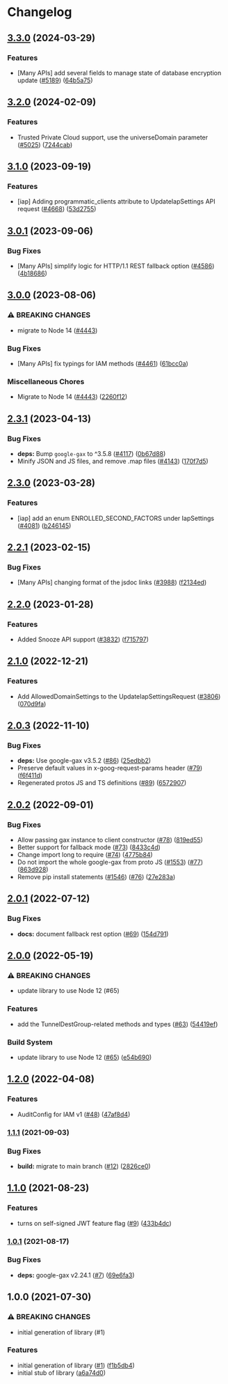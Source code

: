 # Changelog

## [3.3.0](https://github.com/googleapis/google-cloud-node/compare/iap-v3.2.0...iap-v3.3.0) (2024-03-29)


### Features

* [Many APIs] add several fields to manage state of database encryption update ([#5189](https://github.com/googleapis/google-cloud-node/issues/5189)) ([64b5a75](https://github.com/googleapis/google-cloud-node/commit/64b5a759caa979837199086c2d546a565ad2b3b1))

## [3.2.0](https://github.com/googleapis/google-cloud-node/compare/iap-v3.1.0...iap-v3.2.0) (2024-02-09)


### Features

* Trusted Private Cloud support, use the universeDomain parameter  ([#5025](https://github.com/googleapis/google-cloud-node/issues/5025)) ([7244cab](https://github.com/googleapis/google-cloud-node/commit/7244cab107973bef57c5ea84ae77c51718126822))

## [3.1.0](https://github.com/googleapis/google-cloud-node/compare/iap-v3.0.1...iap-v3.1.0) (2023-09-19)


### Features

* [iap] Adding programmatic_clients attribute to UpdateIapSettings API request ([#4668](https://github.com/googleapis/google-cloud-node/issues/4668)) ([53d2755](https://github.com/googleapis/google-cloud-node/commit/53d275509ced91ba753e7e66ac9c86ef264d82b6))

## [3.0.1](https://github.com/googleapis/google-cloud-node/compare/iap-v3.0.0...iap-v3.0.1) (2023-09-06)


### Bug Fixes

* [Many APIs] simplify logic for HTTP/1.1 REST fallback option ([#4586](https://github.com/googleapis/google-cloud-node/issues/4586)) ([4b18686](https://github.com/googleapis/google-cloud-node/commit/4b186867323b8b15469bf5e1cb890bf703b531b3))

## [3.0.0](https://github.com/googleapis/google-cloud-node/compare/iap-v2.3.1...iap-v3.0.0) (2023-08-06)


### ⚠ BREAKING CHANGES

* migrate to Node 14 ([#4443](https://github.com/googleapis/google-cloud-node/issues/4443))

### Bug Fixes

* [Many APIs] fix typings for IAM methods ([#4461](https://github.com/googleapis/google-cloud-node/issues/4461)) ([61bcc0a](https://github.com/googleapis/google-cloud-node/commit/61bcc0a89c70cf1037299eecd72aef9c98c2e666))


### Miscellaneous Chores

* Migrate to Node 14 ([#4443](https://github.com/googleapis/google-cloud-node/issues/4443)) ([2260f12](https://github.com/googleapis/google-cloud-node/commit/2260f12543d171bda95345e53475f5f0fdc45770))

## [2.3.1](https://github.com/googleapis/google-cloud-node/compare/iap-v2.3.0...iap-v2.3.1) (2023-04-13)


### Bug Fixes

* **deps:** Bump `google-gax` to ^3.5.8 ([#4117](https://github.com/googleapis/google-cloud-node/issues/4117)) ([0b67d88](https://github.com/googleapis/google-cloud-node/commit/0b67d883963643ce1b4f6d2ccd3e8d37adf6e029))
* Minify JSON and JS files, and remove .map files ([#4143](https://github.com/googleapis/google-cloud-node/issues/4143)) ([170f7d5](https://github.com/googleapis/google-cloud-node/commit/170f7d57b8fd344d182a8e758867b8124722eebc))

## [2.3.0](https://github.com/googleapis/google-cloud-node/compare/iap-v2.2.1...iap-v2.3.0) (2023-03-28)


### Features

* [iap] add an enum ENROLLED_SECOND_FACTORS under IapSettings ([#4081](https://github.com/googleapis/google-cloud-node/issues/4081)) ([b246145](https://github.com/googleapis/google-cloud-node/commit/b246145a5c4bb18b0fa605460077c314134f6b37))

## [2.2.1](https://github.com/googleapis/google-cloud-node/compare/iap-v2.2.0...iap-v2.2.1) (2023-02-15)


### Bug Fixes

* [Many APIs] changing format of the jsdoc links ([#3988](https://github.com/googleapis/google-cloud-node/issues/3988)) ([f2134ed](https://github.com/googleapis/google-cloud-node/commit/f2134ed5f166a3bb7dd0bed556700f0b0fd9756a))

## [2.2.0](https://github.com/googleapis/google-cloud-node/compare/iap-v2.1.0...iap-v2.2.0) (2023-01-28)


### Features

* Added Snooze API support ([#3832](https://github.com/googleapis/google-cloud-node/issues/3832)) ([f715797](https://github.com/googleapis/google-cloud-node/commit/f715797a46cdd2bf4dffc1a82378986941fd6d79))

## [2.1.0](https://github.com/googleapis/google-cloud-node/compare/iap-v2.0.3...iap-v2.1.0) (2022-12-21)


### Features

* Add AllowedDomainSettings to the UpdateIapSettingsRequest ([#3806](https://github.com/googleapis/google-cloud-node/issues/3806)) ([070d9fa](https://github.com/googleapis/google-cloud-node/commit/070d9fac00eaac49b720bc28e16e36f788d1149d))

## [2.0.3](https://github.com/googleapis/nodejs-iap/compare/v2.0.2...v2.0.3) (2022-11-10)


### Bug Fixes

* **deps:** Use google-gax v3.5.2 ([#86](https://github.com/googleapis/nodejs-iap/issues/86)) ([25edbb2](https://github.com/googleapis/nodejs-iap/commit/25edbb2d3a145365115f2f5ce185ba2fb33b9dc5))
* Preserve default values in x-goog-request-params header ([#79](https://github.com/googleapis/nodejs-iap/issues/79)) ([f6f411d](https://github.com/googleapis/nodejs-iap/commit/f6f411d90318256d13736eeb42c3ada08b9fe79a))
* Regenerated protos JS and TS definitions ([#89](https://github.com/googleapis/nodejs-iap/issues/89)) ([6572907](https://github.com/googleapis/nodejs-iap/commit/6572907ee249cb4081cd3312cb430839ca68a1de))

## [2.0.2](https://github.com/googleapis/nodejs-iap/compare/v2.0.1...v2.0.2) (2022-09-01)


### Bug Fixes

* Allow passing gax instance to client constructor ([#78](https://github.com/googleapis/nodejs-iap/issues/78)) ([819ed55](https://github.com/googleapis/nodejs-iap/commit/819ed550836f5fac12a7488227e04610cfab72f7))
* Better support for fallback mode ([#73](https://github.com/googleapis/nodejs-iap/issues/73)) ([8433c4d](https://github.com/googleapis/nodejs-iap/commit/8433c4d3c21da8ee88b49feaadb286a299b72cb5))
* Change import long to require ([#74](https://github.com/googleapis/nodejs-iap/issues/74)) ([4775b84](https://github.com/googleapis/nodejs-iap/commit/4775b8416d62feb49d448eebf1d186f6e49f4ef9))
* Do not import the whole google-gax from proto JS ([#1553](https://github.com/googleapis/nodejs-iap/issues/1553)) ([#77](https://github.com/googleapis/nodejs-iap/issues/77)) ([863d928](https://github.com/googleapis/nodejs-iap/commit/863d92823a1efc459b1b851984687acc21da3ffc))
* Remove pip install statements ([#1546](https://github.com/googleapis/nodejs-iap/issues/1546)) ([#76](https://github.com/googleapis/nodejs-iap/issues/76)) ([27e283a](https://github.com/googleapis/nodejs-iap/commit/27e283a01ac720112b307dc149492012ebccce1f))

## [2.0.1](https://github.com/googleapis/nodejs-iap/compare/v2.0.0...v2.0.1) (2022-07-12)


### Bug Fixes

* **docs:** document fallback rest option ([#69](https://github.com/googleapis/nodejs-iap/issues/69)) ([154d791](https://github.com/googleapis/nodejs-iap/commit/154d791460661c13822104cb8464ff726a2a905b))

## [2.0.0](https://github.com/googleapis/nodejs-iap/compare/v1.2.0...v2.0.0) (2022-05-19)


### ⚠ BREAKING CHANGES

* update library to use Node 12 (#65)

### Features

* add the TunnelDestGroup-related methods and types ([#63](https://github.com/googleapis/nodejs-iap/issues/63)) ([54419ef](https://github.com/googleapis/nodejs-iap/commit/54419efb8876f0705bfde529f160da2a58ec2c71))


### Build System

* update library to use Node 12 ([#65](https://github.com/googleapis/nodejs-iap/issues/65)) ([e54b690](https://github.com/googleapis/nodejs-iap/commit/e54b690de51e2287ef416e58d2169b36247cd4dc))

## [1.2.0](https://github.com/googleapis/nodejs-iap/compare/v1.1.1...v1.2.0) (2022-04-08)


### Features

* AuditConfig for IAM v1 ([#48](https://github.com/googleapis/nodejs-iap/issues/48)) ([47af8d4](https://github.com/googleapis/nodejs-iap/commit/47af8d42fa116d8da4defd9a23312a4fe9c035c8))

### [1.1.1](https://www.github.com/googleapis/nodejs-iap/compare/v1.1.0...v1.1.1) (2021-09-03)


### Bug Fixes

* **build:** migrate to main branch ([#12](https://www.github.com/googleapis/nodejs-iap/issues/12)) ([2826ce0](https://www.github.com/googleapis/nodejs-iap/commit/2826ce0cb7ed7573d02665410f91dd40c3ad08c2))

## [1.1.0](https://www.github.com/googleapis/nodejs-iap/compare/v1.0.1...v1.1.0) (2021-08-23)


### Features

* turns on self-signed JWT feature flag ([#9](https://www.github.com/googleapis/nodejs-iap/issues/9)) ([433b4dc](https://www.github.com/googleapis/nodejs-iap/commit/433b4dcf15296a5760d2aa667ef94485e8993380))

### [1.0.1](https://www.github.com/googleapis/nodejs-iap/compare/v1.0.0...v1.0.1) (2021-08-17)


### Bug Fixes

* **deps:** google-gax v2.24.1 ([#7](https://www.github.com/googleapis/nodejs-iap/issues/7)) ([69e6fa3](https://www.github.com/googleapis/nodejs-iap/commit/69e6fa3a726cdc5dc9205b470813b67c5712857c))

## 1.0.0 (2021-07-30)


### ⚠ BREAKING CHANGES

* initial generation of library (#1)

### Features

* initial generation of library ([#1](https://www.github.com/googleapis/nodejs-iap/issues/1)) ([f1b5db4](https://www.github.com/googleapis/nodejs-iap/commit/f1b5db47a30588fdce6bb2a262152a07075ecfef))
* initial stub of library ([a6a74d0](https://www.github.com/googleapis/nodejs-iap/commit/a6a74d07688051b87741c857824879ea3bfb1f01))
